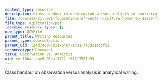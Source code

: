```yaml
---
content_type: resource
description: Class handout on observation versus analysis in analytical writing.
file: /courses/21l-001-foundations-of-western-culture-homer-to-dante-fall-2008/cec10baeebe006ca3712f9f2f7921e93_obser_ver_anlsis.pdf
file_type: application/pdf
learning_resource_types: []
ocw_type: OCWFile
parent_title: Writing Resources
parent_type: CourseSection
parent_uid: 324d74cd-cd11-5fa7-ec31-7a6d31ec1fc2
resourcetype: Document
title: Observation vs. Analysis
uid: cec10bae-ebe0-06ca-3712-f9f2f7921e93
---
```

Class handout on observation versus analysis in analytical writing.

